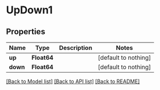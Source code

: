 # UpDown1

## Properties

Name | Type | Description | Notes
------------ | ------------- | ------------- | -------------
**up** | **Float64** |  | [default to nothing]
**down** | **Float64** |  | [default to nothing]

[[Back to Model list]](../README.md#models) [[Back to API list]](../README.md#api-endpoints) [[Back to README]](../README.md)
